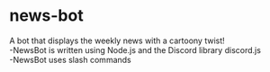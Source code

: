 # news-bot

A bot that displays the weekly news with a cartoony twist!  
-NewsBot is written using Node.js and the Discord library discord.js  
-NewsBot uses slash commands  
